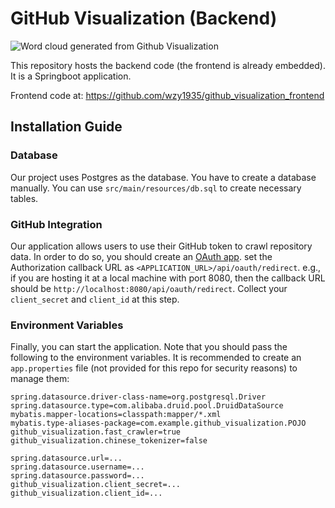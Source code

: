 # GitHub Visualization (Backend)


![Word cloud generated from Github Visualization](https://githubvisualization.up.railway.app/api/repo/freeCodeCamp/freeCodeCamp/issues/wordcloud_pic/200/1000/200)

This repository hosts the backend code (the frontend is already embedded). It is a Springboot application.

Frontend code at: https://github.com/wzy1935/github_visualization_frontend



## Installation Guide

### Database

Our project uses Postgres as the database. You have to create a database manually. You can use `src/main/resources/db.sql` to create necessary tables.



### GitHub Integration

Our application allows users to use their GitHub token to crawl repository data. In order to do so, you should create an [OAuth app](https://docs.github.com/en/apps/oauth-apps/building-oauth-apps/creating-an-oauth-app). set the Authorization callback URL as `<APPLICATION_URL>/api/oauth/redirect`. e.g., if you are hosting it at a local machine with port 8080, then the callback URL should be `http://localhost:8080/api/oauth/redirect`. Collect your `client_secret` and `client_id` at this step.



### Environment Variables

Finally, you can start the application. Note that you should pass the following to the environment variables. It is recommended to create an `app.properties` file (not provided for this repo for security reasons) to manage them:

```
spring.datasource.driver-class-name=org.postgresql.Driver
spring.datasource.type=com.alibaba.druid.pool.DruidDataSource
mybatis.mapper-locations=classpath:mapper/*.xml
mybatis.type-aliases-package=com.example.github_visualization.POJO
github_visualization.fast_crawler=true
github_visualization.chinese_tokenizer=false

spring.datasource.url=...
spring.datasource.username=...
spring.datasource.password=...
github_visualization.client_secret=...
github_visualization.client_id=...
```
